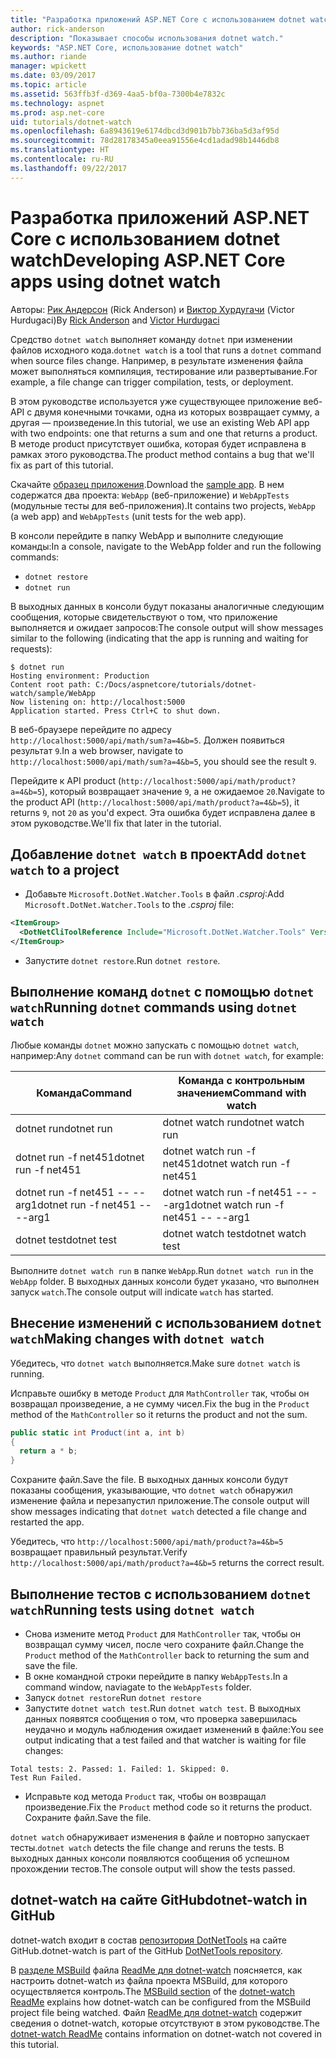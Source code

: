 ```yaml
---
title: "Разработка приложений ASP.NET Core с использованием dotnet watch"
author: rick-anderson
description: "Показывает способы использования dotnet watch."
keywords: "ASP.NET Core, использование dotnet watch"
ms.author: riande
manager: wpickett
ms.date: 03/09/2017
ms.topic: article
ms.assetid: 563ffb3f-d369-4aa5-bf0a-7300b4e7832c
ms.technology: aspnet
ms.prod: asp.net-core
uid: tutorials/dotnet-watch
ms.openlocfilehash: 6a8943619e6174dbcd3d901b7bb736ba5d3af95d
ms.sourcegitcommit: 78d28178345a0eea91556e4cd1adad98b1446db8
ms.translationtype: HT
ms.contentlocale: ru-RU
ms.lasthandoff: 09/22/2017
---
```

# <a name="developing-aspnet-core-apps-using-dotnet-watch"></a><span data-ttu-id="ac00b-104">Разработка приложений ASP.NET Core с использованием dotnet watch</span><span class="sxs-lookup"><span data-stu-id="ac00b-104">Developing ASP.NET Core apps using dotnet watch</span></span>


<span data-ttu-id="ac00b-105">Авторы: [Рик Андерсон](https://twitter.com/RickAndMSFT) (Rick Anderson) и [Виктор Хурдугачи](https://twitter.com/victorhurdugaci) (Victor Hurdugaci)</span><span class="sxs-lookup"><span data-stu-id="ac00b-105">By [Rick Anderson](https://twitter.com/RickAndMSFT) and [Victor Hurdugaci](https://twitter.com/victorhurdugaci)</span></span>

<span data-ttu-id="ac00b-106">Средство `dotnet watch` выполняет команду `dotnet` при изменении файлов исходного кода.</span><span class="sxs-lookup"><span data-stu-id="ac00b-106">`dotnet watch` is a tool that runs a `dotnet` command when source files change.</span></span> <span data-ttu-id="ac00b-107">Например, в результате изменения файла может выполняться компиляция, тестирование или развертывание.</span><span class="sxs-lookup"><span data-stu-id="ac00b-107">For example, a file change can trigger compilation, tests, or deployment.</span></span>

<span data-ttu-id="ac00b-108">В этом руководстве используется уже существующее приложение веб-API с двумя конечными точками, одна из которых возвращает сумму, а другая — произведение.</span><span class="sxs-lookup"><span data-stu-id="ac00b-108">In this tutorial, we use an existing Web API app with two endpoints: one that returns a sum and one that returns a product.</span></span> <span data-ttu-id="ac00b-109">В методе product присутствует ошибка, которая будет исправлена в рамках этого руководства.</span><span class="sxs-lookup"><span data-stu-id="ac00b-109">The product method contains a bug that we'll fix as part of this tutorial.</span></span>

<span data-ttu-id="ac00b-110">Скачайте [образец приложения](https://github.com/aspnet/Docs/tree/master/aspnetcore/tutorials/dotnet-watch/sample).</span><span class="sxs-lookup"><span data-stu-id="ac00b-110">Download the [sample app](https://github.com/aspnet/Docs/tree/master/aspnetcore/tutorials/dotnet-watch/sample).</span></span> <span data-ttu-id="ac00b-111">В нем содержатся два проекта: `WebApp` (веб-приложение) и `WebAppTests` (модульные тесты для веб-приложения).</span><span class="sxs-lookup"><span data-stu-id="ac00b-111">It contains two projects, `WebApp` (a web app) and `WebAppTests` (unit tests for the web app).</span></span>

<span data-ttu-id="ac00b-112">В консоли перейдите в папку WebApp и выполните следующие команды:</span><span class="sxs-lookup"><span data-stu-id="ac00b-112">In a console, navigate to the WebApp folder and run the following commands:</span></span>

- `dotnet restore`
- `dotnet run`

<span data-ttu-id="ac00b-113">В выходных данных в консоли будут показаны аналогичные следующим сообщения, которые свидетельствуют о том, что приложение выполняется и ожидает запросов:</span><span class="sxs-lookup"><span data-stu-id="ac00b-113">The console output will show messages similar to the following (indicating that the app is running and waiting for requests):</span></span>

```console
$ dotnet run
Hosting environment: Production
Content root path: C:/Docs/aspnetcore/tutorials/dotnet-watch/sample/WebApp
Now listening on: http://localhost:5000
Application started. Press Ctrl+C to shut down.
```

<span data-ttu-id="ac00b-114">В веб-браузере перейдите по адресу `http://localhost:5000/api/math/sum?a=4&b=5`. Должен появиться результат `9`.</span><span class="sxs-lookup"><span data-stu-id="ac00b-114">In a web browser, navigate to `http://localhost:5000/api/math/sum?a=4&b=5`, you should see the result `9`.</span></span>

<span data-ttu-id="ac00b-115">Перейдите к API product (`http://localhost:5000/api/math/product?a=4&b=5`), который возвращает значение `9`, а не ожидаемое `20`.</span><span class="sxs-lookup"><span data-stu-id="ac00b-115">Navigate to the product API (`http://localhost:5000/api/math/product?a=4&b=5`), it returns `9`, not `20` as you'd expect.</span></span> <span data-ttu-id="ac00b-116">Эта ошибка будет исправлена далее в этом руководстве.</span><span class="sxs-lookup"><span data-stu-id="ac00b-116">We'll fix that later in the tutorial.</span></span>

## <a name="add-dotnet-watch-to-a-project"></a><span data-ttu-id="ac00b-117">Добавление `dotnet watch` в проект</span><span class="sxs-lookup"><span data-stu-id="ac00b-117">Add `dotnet watch` to a project</span></span>

- <span data-ttu-id="ac00b-118">Добавьте `Microsoft.DotNet.Watcher.Tools` в файл *.csproj*:</span><span class="sxs-lookup"><span data-stu-id="ac00b-118">Add `Microsoft.DotNet.Watcher.Tools` to the *.csproj* file:</span></span>
 ```xml
 <ItemGroup>
   <DotNetCliToolReference Include="Microsoft.DotNet.Watcher.Tools" Version="2.0.0" />
 </ItemGroup> 
 ```

- <span data-ttu-id="ac00b-119">Запустите `dotnet restore`.</span><span class="sxs-lookup"><span data-stu-id="ac00b-119">Run `dotnet restore`.</span></span>

## <a name="running-dotnet-commands-using-dotnet-watch"></a><span data-ttu-id="ac00b-120">Выполнение команд `dotnet` с помощью `dotnet watch`</span><span class="sxs-lookup"><span data-stu-id="ac00b-120">Running `dotnet` commands using `dotnet watch`</span></span>

<span data-ttu-id="ac00b-121">Любые команды `dotnet` можно запускать с помощью `dotnet watch`, например:</span><span class="sxs-lookup"><span data-stu-id="ac00b-121">Any `dotnet` command can be run with `dotnet watch`, for example:</span></span>

| <span data-ttu-id="ac00b-122">Команда</span><span class="sxs-lookup"><span data-stu-id="ac00b-122">Command</span></span> | <span data-ttu-id="ac00b-123">Команда с контрольным значением</span><span class="sxs-lookup"><span data-stu-id="ac00b-123">Command with watch</span></span> |
| ---- | ----- |
| <span data-ttu-id="ac00b-124">dotnet run</span><span class="sxs-lookup"><span data-stu-id="ac00b-124">dotnet run</span></span> | <span data-ttu-id="ac00b-125">dotnet watch run</span><span class="sxs-lookup"><span data-stu-id="ac00b-125">dotnet watch run</span></span> |
| <span data-ttu-id="ac00b-126">dotnet run -f net451</span><span class="sxs-lookup"><span data-stu-id="ac00b-126">dotnet run -f net451</span></span> | <span data-ttu-id="ac00b-127">dotnet watch run -f net451</span><span class="sxs-lookup"><span data-stu-id="ac00b-127">dotnet watch run -f net451</span></span> |
| <span data-ttu-id="ac00b-128">dotnet run -f net451 -- --arg1</span><span class="sxs-lookup"><span data-stu-id="ac00b-128">dotnet run -f net451 -- --arg1</span></span> | <span data-ttu-id="ac00b-129">dotnet watch run -f net451 -- --arg1</span><span class="sxs-lookup"><span data-stu-id="ac00b-129">dotnet watch run -f net451 -- --arg1</span></span> |
| <span data-ttu-id="ac00b-130">dotnet test</span><span class="sxs-lookup"><span data-stu-id="ac00b-130">dotnet test</span></span> | <span data-ttu-id="ac00b-131">dotnet watch test</span><span class="sxs-lookup"><span data-stu-id="ac00b-131">dotnet watch test</span></span> |

<span data-ttu-id="ac00b-132">Выполните `dotnet watch run` в папке `WebApp`.</span><span class="sxs-lookup"><span data-stu-id="ac00b-132">Run `dotnet watch run` in the `WebApp` folder.</span></span> <span data-ttu-id="ac00b-133">В выходных данных консоли будет указано, что выполнен запуск `watch`.</span><span class="sxs-lookup"><span data-stu-id="ac00b-133">The console output will indicate `watch` has started.</span></span>

## <a name="making-changes-with-dotnet-watch"></a><span data-ttu-id="ac00b-134">Внесение изменений с использованием `dotnet watch`</span><span class="sxs-lookup"><span data-stu-id="ac00b-134">Making changes with `dotnet watch`</span></span>

<span data-ttu-id="ac00b-135">Убедитесь, что `dotnet watch` выполняется.</span><span class="sxs-lookup"><span data-stu-id="ac00b-135">Make sure `dotnet watch` is running.</span></span>

<span data-ttu-id="ac00b-136">Исправьте ошибку в методе `Product` для `MathController` так, чтобы он возвращал произведение, а не сумму чисел.</span><span class="sxs-lookup"><span data-stu-id="ac00b-136">Fix the bug in the `Product` method of the `MathController` so it returns the product and not the sum.</span></span>

```csharp
public static int Product(int a, int b)
{
  return a * b;
} 
```

<span data-ttu-id="ac00b-137">Сохраните файл.</span><span class="sxs-lookup"><span data-stu-id="ac00b-137">Save the file.</span></span> <span data-ttu-id="ac00b-138">В выходных данных консоли будут показаны сообщения, указывающие, что `dotnet watch` обнаружил изменение файла и перезапустил приложение.</span><span class="sxs-lookup"><span data-stu-id="ac00b-138">The console output will show messages indicating that `dotnet watch` detected a file change and restarted the app.</span></span>

<span data-ttu-id="ac00b-139">Убедитесь, что `http://localhost:5000/api/math/product?a=4&b=5` возвращает правильный результат.</span><span class="sxs-lookup"><span data-stu-id="ac00b-139">Verify `http://localhost:5000/api/math/product?a=4&b=5` returns the correct result.</span></span>

## <a name="running-tests-using-dotnet-watch"></a><span data-ttu-id="ac00b-140">Выполнение тестов с использованием `dotnet watch`</span><span class="sxs-lookup"><span data-stu-id="ac00b-140">Running tests using `dotnet watch`</span></span>

- <span data-ttu-id="ac00b-141">Снова измените метод `Product` для `MathController` так, чтобы он возвращал сумму чисел, после чего сохраните файл.</span><span class="sxs-lookup"><span data-stu-id="ac00b-141">Change the `Product` method of the `MathController` back to returning the sum and save the file.</span></span>
- <span data-ttu-id="ac00b-142">В окне командной строки перейдите в папку `WebAppTests`.</span><span class="sxs-lookup"><span data-stu-id="ac00b-142">In a command window, naviagate to the `WebAppTests` folder.</span></span>
- <span data-ttu-id="ac00b-143">Запуск `dotnet restore`</span><span class="sxs-lookup"><span data-stu-id="ac00b-143">Run `dotnet restore`</span></span>
- <span data-ttu-id="ac00b-144">Запустите `dotnet watch test`.</span><span class="sxs-lookup"><span data-stu-id="ac00b-144">Run `dotnet watch test`.</span></span> <span data-ttu-id="ac00b-145">В выходных данных появятся сообщения о том, что проверка завершилась неудачно и модуль наблюдения ожидает изменений в файле:</span><span class="sxs-lookup"><span data-stu-id="ac00b-145">You see output indicating that a test failed and that watcher is waiting for file changes:</span></span>

 ```console
 Total tests: 2. Passed: 1. Failed: 1. Skipped: 0.
 Test Run Failed.
  ```
- <span data-ttu-id="ac00b-146">Исправьте код метода `Product` так, чтобы он возвращал произведение.</span><span class="sxs-lookup"><span data-stu-id="ac00b-146">Fix the `Product` method code so it returns the product.</span></span> <span data-ttu-id="ac00b-147">Сохраните файл.</span><span class="sxs-lookup"><span data-stu-id="ac00b-147">Save the file.</span></span>

<span data-ttu-id="ac00b-148">`dotnet watch` обнаруживает изменения в файле и повторно запускает тесты.</span><span class="sxs-lookup"><span data-stu-id="ac00b-148">`dotnet watch` detects the file change and reruns the tests.</span></span> <span data-ttu-id="ac00b-149">В выходных данных консоли появляются сообщения об успешном прохождении тестов.</span><span class="sxs-lookup"><span data-stu-id="ac00b-149">The console output will show the tests passed.</span></span>

## <a name="dotnet-watch-in-github"></a><span data-ttu-id="ac00b-150">dotnet-watch на сайте GitHub</span><span class="sxs-lookup"><span data-stu-id="ac00b-150">dotnet-watch in GitHub</span></span>

<span data-ttu-id="ac00b-151">dotnet-watch входит в состав [репозитория DotNetTools](https://github.com/aspnet/DotNetTools/tree/dev/src/Microsoft.DotNet.Watcher.Tools) на сайте GitHub.</span><span class="sxs-lookup"><span data-stu-id="ac00b-151">dotnet-watch is part of the GitHub [DotNetTools repository](https://github.com/aspnet/DotNetTools/tree/dev/src/Microsoft.DotNet.Watcher.Tools).</span></span>

<span data-ttu-id="ac00b-152">В [разделе MSBuild](https://github.com/aspnet/DotNetTools/blob/dev/src/Microsoft.DotNet.Watcher.Tools/README.md#msbuild) файла [ReadMe для dotnet-watch](https://github.com/aspnet/DotNetTools/blob/dev/src/Microsoft.DotNet.Watcher.Tools/README.md) поясняется, как настроить dotnet-watch из файла проекта MSBuild, для которого осуществляется контроль.</span><span class="sxs-lookup"><span data-stu-id="ac00b-152">The [MSBuild section](https://github.com/aspnet/DotNetTools/blob/dev/src/Microsoft.DotNet.Watcher.Tools/README.md#msbuild) of the [dotnet-watch ReadMe](https://github.com/aspnet/DotNetTools/blob/dev/src/Microsoft.DotNet.Watcher.Tools/README.md) explains how dotnet-watch can be configured from the MSBuild project file being watched.</span></span> <span data-ttu-id="ac00b-153">Файл [ReadMe для dotnet-watch](https://github.com/aspnet/DotNetTools/blob/dev/src/Microsoft.DotNet.Watcher.Tools/README.md) содержит сведения о dotnet-watch, которые отсутствуют в этом руководстве.</span><span class="sxs-lookup"><span data-stu-id="ac00b-153">The [dotnet-watch ReadMe](https://github.com/aspnet/DotNetTools/blob/dev/src/Microsoft.DotNet.Watcher.Tools/README.md) contains information on dotnet-watch not covered in this tutorial.</span></span>
